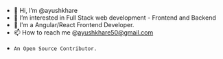 - 👋 Hi, I’m @ayushkhare
- 👀 I’m interested in Full Stack web development - Frontend and Backend
- 🌱 I'm a Angular/React Frontend Developer.
- 📫 How to reach me @ayushkhare50@gmail.com
-     An Open Source Contributor.

<!---
ayushkhare1908/ayushkhare1908 is a ✨ special ✨ repository because its `README.md` (this file) appears on your GitHub profile.
You can click the Preview link to take a look at your changes.
--->
